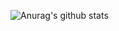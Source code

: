![Anurag's github stats](https://github-readme-stats.vercel.app/api?username=hershyz&show_icons=true&theme=dark)
